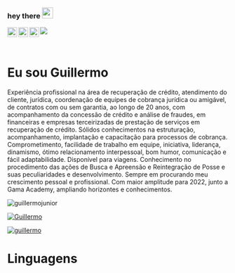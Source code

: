 ### hey there <img src="https://media.giphy.com/media/hvRJCLFzcasrR4ia7z/giphy.gif" width="25px">
<a href="https://www.instagram.com/amo_torresmo_coca_cola/">
  <img align="left" alt="Guillermo's Instagram" width="22px" src="https://raw.githubusercontent.com/hussainweb/hussainweb/main/icons/instagram.png" />
</a>
<a href="https://twitter.com/@Gui_sevijja">
  <img align="left" alt="Abhishek Naidu | Twitter" width="22px" src="https://raw.githubusercontent.com/peterthehan/peterthehan/master/assets/twitter.svg" />
</a>
<a href="https://www.linkedin.com/in/guillermo-sevilla-jr-59614512/">
  <img align="left" alt="Guillermo's LinkedIN" width="22px" src="https://raw.githubusercontent.com/peterthehan/peterthehan/master/assets/linkedin.svg" />
</a>

![](https://visitor-badge.glitch.me/badge?page_id=abhisheknaiidu.abhisheknaiidu)

<br />
















<h1> Eu sou Guillermo</h1>

<p>Experiência profissional na área de recuperação de crédito, atendimento do cliente, jurídica, coordenação de equipes de cobrança jurídica ou amigável, de contratos com ou sem garantia, ao longo de 20 anos, com acompanhamento da concessão de crédito e análise de fraudes, em financeiras e empresas terceirizadas de prestação de serviços em recuperação de crédito. Sólidos conhecimentos na estruturação, acompanhamento, implantação e capacitação para processos de cobrança. Comprometimento, facilidade de trabalho em equipe, iniciativa, liderança, dinamismo, ótimo relacionamento interpessoal, bom humor, comunicação e fácil adaptabilidade. Disponível para viagens. Conhecimento no procedimento das ações de Busca e Apreensão e Reintegração de Posse e suas peculiaridades e desenvolvimento. Sempre em procurando meu crescimento pessoal e profissional. Com maior amplitude para 2022, junto a Gama Academy, ampliando horizontes e conhecimentos.</p>

<img src="https://komarev.com/ghpvc/?username=guillermojunior&label=Total%20de%20visualizações&color=0e75b6&style=flat" alt="guillermojunior" />

<a href="https://twitter.com/@Gui_sevijja" target="blank"><img src="https://img.shields.io/twitter/follow/sevijja?logo=twitter&style=for-the-badge" alt="Guillermo" />

<p align="left" style="margin-top:10px;"> <a href="https://github.com/ryo-ma/github-profile-trophy"><img src="https://github-profile-trophy.vercel.app/?username=guillermojunior&theme=onedark&row=1&margin-w=5" alt="guillermo" /></a> </p>

<h1> Linguagens</h1>
<p align=left> <i class="devicon-java-plain colored"></i>
</p>

